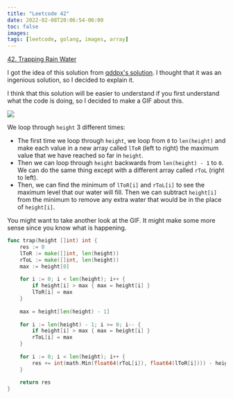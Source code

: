 ```yaml
---
title: "Leetcode 42"
date: 2022-02-08T20:06:54-06:00
toc: false
images:
tags: [leetcode, golang, images, array]
---
```


[42. Trapping Rain Water](https://leetcode.com/problems/trapping-rain-water/)

I got the idea of this solution from [qddpx's solution](https://leetcode.com/problems/trapping-rain-water/discuss/17395/A-different-O(n)-approach-easy-to-understand-and-simple-code). I thought that it was an ingenious solution, so I decided to explain it.

I think that this solution will be easier to understand if you first understand what the code is doing, so I decided to make a GIF about this.

![](https://i.imgur.com/aMo2GxQ.gif)

We loop through `height` 3 different times:

* The first time we loop through `height`, we loop from `0` to `len(height)` and make each value in a new array called `lToR` (left to right) the maximum value that we have reached so far in `height`.
* Then we can loop through `height` backwards from `len(height) - 1` to `0`. We can do the same thing except with a different array called `rToL` (right to left).
* Then, we can find the minimum of `lToR[i]` and `rToL[i]` to see the maximum level that our water will fill. Then we can subtract `height[i]` from the minimum to remove any extra water that would be in the place of `height[i]`.

You might want to take another look at the GIF. It might make some more sense since you know what is happening.


``` go
func trap(height []int) int {
    res := 0
    lToR := make([]int, len(height))
    rToL := make([]int, len(height))
    max := height[0]
    
    for i := 0; i < len(height); i++ {
        if height[i] > max { max = height[i] }
        lToR[i] = max
    }
    
    max = height[len(height) - 1]
    
    for i := len(height) - 1; i >= 0; i-- {
        if height[i] > max { max = height[i] }
        rToL[i] = max
    }
    
    for i := 0; i < len(height); i++ {        
        res += int(math.Min(float64(rToL[i]), float64(lToR[i]))) - height[i]
    }
    
    return res
}
```
